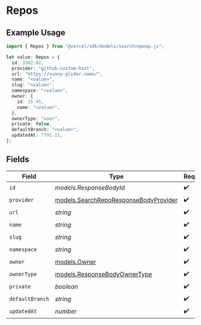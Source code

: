 # Repos

## Example Usage

```typescript
import { Repos } from "@vercel/sdk/models/searchrepoop.js";

let value: Repos = {
  id: 3502.02,
  provider: "github-custom-host",
  url: "https://sunny-glider.name/",
  name: "<value>",
  slug: "<value>",
  namespace: "<value>",
  owner: {
    id: 15.95,
    name: "<value>",
  },
  ownerType: "user",
  private: false,
  defaultBranch: "<value>",
  updatedAt: 7791.11,
};
```

## Fields

| Field                                                                                | Type                                                                                 | Required                                                                             | Description                                                                          |
| ------------------------------------------------------------------------------------ | ------------------------------------------------------------------------------------ | ------------------------------------------------------------------------------------ | ------------------------------------------------------------------------------------ |
| `id`                                                                                 | *models.ResponseBodyId*                                                              | :heavy_check_mark:                                                                   | N/A                                                                                  |
| `provider`                                                                           | [models.SearchRepoResponseBodyProvider](../models/searchreporesponsebodyprovider.md) | :heavy_check_mark:                                                                   | N/A                                                                                  |
| `url`                                                                                | *string*                                                                             | :heavy_check_mark:                                                                   | N/A                                                                                  |
| `name`                                                                               | *string*                                                                             | :heavy_check_mark:                                                                   | N/A                                                                                  |
| `slug`                                                                               | *string*                                                                             | :heavy_check_mark:                                                                   | N/A                                                                                  |
| `namespace`                                                                          | *string*                                                                             | :heavy_check_mark:                                                                   | N/A                                                                                  |
| `owner`                                                                              | [models.Owner](../models/owner.md)                                                   | :heavy_check_mark:                                                                   | N/A                                                                                  |
| `ownerType`                                                                          | [models.ResponseBodyOwnerType](../models/responsebodyownertype.md)                   | :heavy_check_mark:                                                                   | N/A                                                                                  |
| `private`                                                                            | *boolean*                                                                            | :heavy_check_mark:                                                                   | N/A                                                                                  |
| `defaultBranch`                                                                      | *string*                                                                             | :heavy_check_mark:                                                                   | N/A                                                                                  |
| `updatedAt`                                                                          | *number*                                                                             | :heavy_check_mark:                                                                   | N/A                                                                                  |